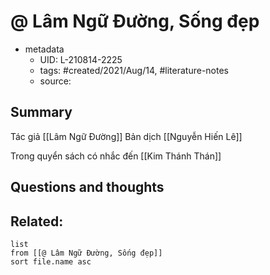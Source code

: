 # @ Lâm Ngữ Đường, Sống đẹp


- metadata
	- UID: L-210814-2225
	- tags: #created/2021/Aug/14, #literature-notes 
	- source: 

## Summary
Tác giả [[Lâm Ngữ Đường]]
Bản dịch [[Nguyễn Hiến Lê]]

Trong quyển sách có nhắc đến [[Kim Thánh Thán]]

## Questions and thoughts


## Related:
```dataview
list
from [[@ Lâm Ngữ Đường, Sống đẹp]]
sort file.name asc
```

